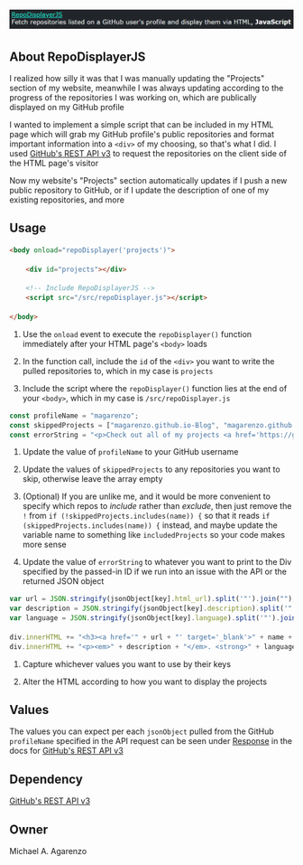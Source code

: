 # ![Screenshot of RepoDisplayerJS in action](/media/RepoDisplayerJS_1.0.png)

## About RepoDisplayerJS

I realized how silly it was that I was manually updating the "Projects" section of my website, meanwhile I was always updating according to the progress of the repositories I was working on, which are publically displayed on my GitHub profile

I wanted to implement a simple script that can be included in my HTML page which will grab my GitHub profile's public repositories and format important information into a `<div>` of my choosing, so that's what I did. I used [GitHub's REST API v3](https://developer.github.com/v3/) to request the repositories on the client side of the HTML page's visitor

Now my website's "Projects" section automatically updates if I push a new public repository to GitHub, or if I update the description of one of my existing repositories, and more

## Usage

```html
<body onload="repoDisplayer('projects')">

    <div id="projects"></div>

    <!-- Include RepoDisplayerJS -->
    <script src="/src/repoDisplayer.js"></script>

</body>
```

1. Use the `onload` event to execute the `repoDisplayer()` function immediately after your HTML page's `<body>` loads

2. In the function call, include the `id` of the `<div>` you want to write the pulled repositories to, which in my case is `projects`

3. Include the script where the `repoDisplayer()` function lies at the end of your `<body>`, which in my case is `/src/repoDisplayer.js`

```javascript
const profileName = "magarenzo";
const skippedProjects = ["magarenzo.github.io-Blog", "magarenzo.github.io-Old"];
const errorString = "<p>Check out all of my projects <a href='https://github.com/" + profileName + "?tab=repositories' target='_blank'>here</a> on my GitHub profile</p>";
```

1. Update the value of `profileName` to your GitHub username

2. Update the values of `skippedProjects` to any repositories you want to skip, otherwise leave the array empty

3. (Optional) If you are unlike me, and it would be more convenient to specify which repos to *include* rather than *exclude*, then just remove the `!` from `if (!skippedProjects.includes(name)) {` so that it reads `if (skippedProjects.includes(name)) {` instead, and maybe update the variable name to something like `includedProjects` so your code makes more sense

4. Update the value of `errorString` to whatever you want to print to the Div specified by the passed-in ID if we run into an issue with the API or the returned JSON object

```javascript
var url = JSON.stringify(jsonObject[key].html_url).split('"').join("");
var description = JSON.stringify(jsonObject[key].description).split('"').join("");
var language = JSON.stringify(jsonObject[key].language).split('"').join("");

div.innerHTML += "<h3><a href='" + url + "' target='_blank'>" + name + "</a></h3>";
div.innerHTML += "<p><em>" + description + "</em>. <strong>" + language + "</strong>.</p><br>";
```

1. Capture whichever values you want to use by their keys

2. Alter the HTML according to how you want to display the projects

## Values

The values you can expect per each `jsonObject` pulled from the GitHub `profileName` specified in the API request can be seen under [Response](https://developer.github.com/v3/repos/#response) in the docs for [GitHub's REST API v3](https://developer.github.com/v3/)

## Dependency

[GitHub's REST API v3](https://developer.github.com/v3/)

## Owner

Michael A. Agarenzo
